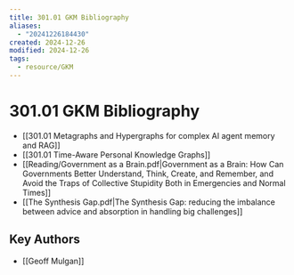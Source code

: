 ```yaml
---
title: 301.01 GKM Bibliography
aliases:
  - "20241226184430"
created: 2024-12-26
modified: 2024-12-26
tags:
  - resource/GKM
---
```

# 301.01 GKM Bibliography
- [[301.01 Metagraphs and Hypergraphs for complex AI agent memory and RAG]]
- [[301.01 Time-Aware Personal Knowledge Graphs]]
- [[Reading/Government as a Brain.pdf|Government as a Brain: How Can Governments Better Understand, Think, Create, and Remember, and Avoid the Traps of Collective Stupidity Both in Emergencies and Normal Times]]
- [[The Synthesis Gap.pdf|The Synthesis Gap: reducing the imbalance between advice and absorption in handling big challenges]]
## Key Authors
- [[Geoff Mulgan]]
